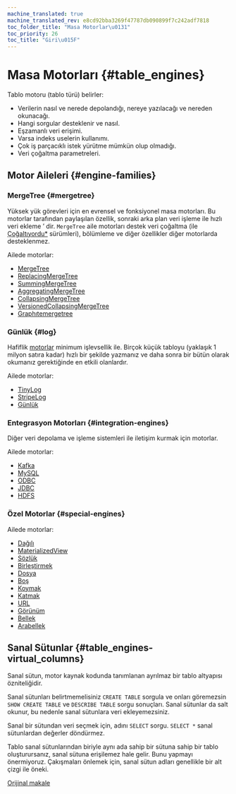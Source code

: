 ```yaml
---
machine_translated: true
machine_translated_rev: e8cd92bba3269f47787db090899f7c242adf7818
toc_folder_title: "Masa Motorlar\u0131"
toc_priority: 26
toc_title: "Giri\u015F"
---
```


# Masa Motorları {#table_engines}

Tablo motoru (tablo türü) belirler:

-   Verilerin nasıl ve nerede depolandığı, nereye yazılacağı ve nereden okunacağı.
-   Hangi sorgular desteklenir ve nasıl.
-   Eşzamanlı veri erişimi.
-   Varsa indeks uselerin kullanımı.
-   Çok iş parçacıklı istek yürütme mümkün olup olmadığı.
-   Veri çoğaltma parametreleri.

## Motor Aileleri {#engine-families}

### MergeTree {#mergetree}

Yüksek yük görevleri için en evrensel ve fonksiyonel masa motorları. Bu motorlar tarafından paylaşılan özellik, sonraki arka plan veri işleme ile hızlı veri ekleme ’ dir. `MergeTree` aile motorları destek veri çoğaltma (ile [Çoğaltıyordu\*](mergetree-family/replication.md#replication) sürümleri), bölümleme ve diğer özellikler diğer motorlarda desteklenmez.

Ailede motorlar:

-   [MergeTree](mergetree-family/mergetree.md#mergetree)
-   [ReplacingMergeTree](mergetree-family/replacingmergetree.md#replacingmergetree)
-   [SummingMergeTree](mergetree-family/summingmergetree.md#summingmergetree)
-   [AggregatingMergeTree](mergetree-family/aggregatingmergetree.md#aggregatingmergetree.)
-   [CollapsingMergeTree](mergetree-family/collapsingmergetree.md#collapsingmergetree)
-   [VersionedCollapsingMergeTree](mergetree-family/versionedcollapsingmergetree.md#versionedcollapsingmergetree)
-   [Graphıtemergetree](mergetree-family/graphitemergetree.md#graphitemergetree)

### Günlük {#log}

Hafiflik [motorlar](log-family/index.md) minimum işlevsellik ile. Birçok küçük tabloyu (yaklaşık 1 milyon satıra kadar) hızlı bir şekilde yazmanız ve daha sonra bir bütün olarak okumanız gerektiğinde en etkili olanlardır.

Ailede motorlar:

-   [TinyLog](log-family/tinylog.md#tinylog)
-   [StripeLog](log-family/stripelog.md#stripelog)
-   [Günlük](log-family/log.md#log)

### Entegrasyon Motorları {#integration-engines}

Diğer veri depolama ve işleme sistemleri ile iletişim kurmak için motorlar.

Ailede motorlar:

-   [Kafka](integrations/kafka.md#kafka)
-   [MySQL](integrations/mysql.md#mysql)
-   [ODBC](integrations/odbc.md#odbc)
-   [JDBC](integrations/jdbc.md#jdbc)
-   [HDFS](integrations/hdfs.md#hdfs)

### Özel Motorlar {#special-engines}

Ailede motorlar:

-   [Dağılı](special/distributed.md#distributed)
-   [MaterializedView](special/materializedview.md#materializedview)
-   [Sözlük](special/dictionary.md#dictionary)
-   [Birleştirmek](special/merge.md#merge)
-   [Dosya](special/file.md#file)
-   [Boş](special/null.md#null)
-   [Koymak](special/set.md#set)
-   [Katmak](special/join.md#join)
-   [URL](special/url.md#url)
-   [Görünüm](special/view.md#view)
-   [Bellek](special/memory.md#memory)
-   [Arabellek](special/buffer.md#buffer)

## Sanal Sütunlar {#table_engines-virtual_columns}

Sanal sütun, motor kaynak kodunda tanımlanan ayrılmaz bir tablo altyapısı özniteliğidir.

Sanal sütunları belirtmemelisiniz `CREATE TABLE` sorgula ve onları göremezsin `SHOW CREATE TABLE` ve `DESCRIBE TABLE` sorgu sonuçları. Sanal sütunlar da salt okunur, bu nedenle sanal sütunlara veri ekleyemezsiniz.

Sanal bir sütundan veri seçmek için, adını `SELECT` sorgu. `SELECT *` sanal sütunlardan değerler döndürmez.

Tablo sanal sütunlarından biriyle aynı ada sahip bir sütuna sahip bir tablo oluşturursanız, sanal sütuna erişilemez hale gelir. Bunu yapmayı önermiyoruz. Çakışmaları önlemek için, sanal sütun adları genellikle bir alt çizgi ile öneki.

[Orijinal makale](https://clickhouse.tech/docs/en/operations/table_engines/) <!--hide-->
